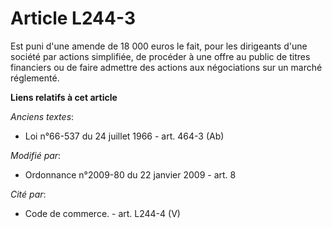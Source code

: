 # Article L244-3

Est puni d'une amende de 18 000 euros le fait, pour les dirigeants d'une société par actions simplifiée, de       procéder à
une offre au public de titres financiers ou de faire admettre des actions aux négociations sur un marché réglementé.

**Liens relatifs à cet article**

_Anciens textes_:

  - Loi n°66-537 du 24 juillet 1966 - art. 464-3 (Ab)

_Modifié par_:

  - Ordonnance n°2009-80 du 22 janvier 2009 - art. 8

_Cité par_:

  - Code de commerce. - art. L244-4 (V)
